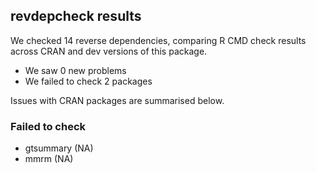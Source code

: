 ## revdepcheck results

We checked 14 reverse dependencies, comparing R CMD check results across CRAN and dev versions of this package.

 * We saw 0 new problems
 * We failed to check 2 packages

Issues with CRAN packages are summarised below.

### Failed to check

* gtsummary (NA)
* mmrm      (NA)
